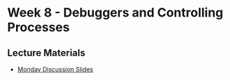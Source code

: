 # Week 8 - Debuggers and Controlling Processes

## Lecture Materials
- [Monday Discussion Slides](https://drive.google.com/file/d/1hNhKUDwXTW8AiPuAO2hPT-fFsvZu3pRJ/view?usp=sharing)
